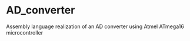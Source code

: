 # AD_converter
Assembly language realization of an AD converter using Atmel ATmega16 microcontroller
